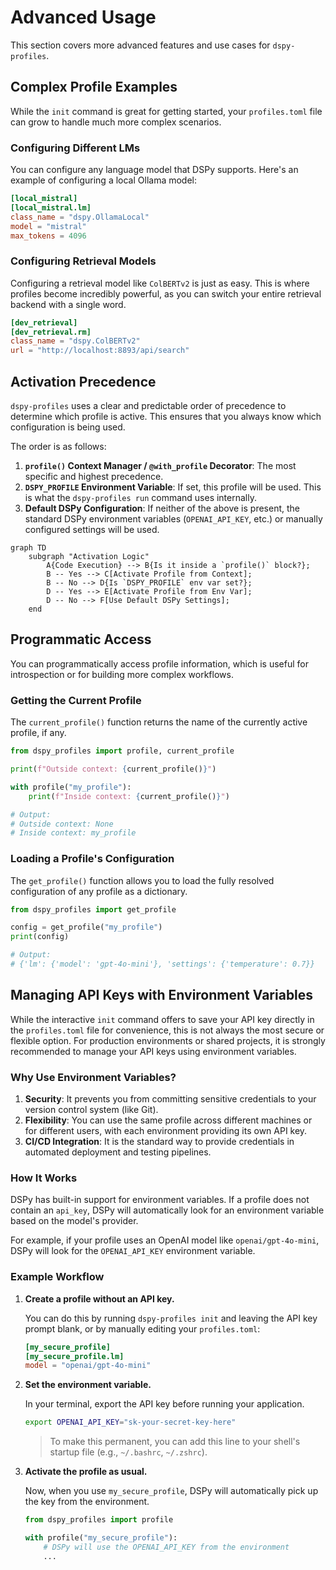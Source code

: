 # Advanced Usage

This section covers more advanced features and use cases for `dspy-profiles`.

## Complex Profile Examples

While the `init` command is great for getting started, your `profiles.toml` file can grow to handle much more complex scenarios.

### Configuring Different LMs

You can configure any language model that DSPy supports. Here's an example of configuring a local Ollama model:

```toml title="~/.dspy/profiles.toml"
[local_mistral]
[local_mistral.lm]
class_name = "dspy.OllamaLocal"
model = "mistral"
max_tokens = 4096
```

### Configuring Retrieval Models

Configuring a retrieval model like `ColBERTv2` is just as easy. This is where profiles become incredibly powerful, as you can switch your entire retrieval backend with a single word.

```toml title="~/.dspy/profiles.toml"
[dev_retrieval]
[dev_retrieval.rm]
class_name = "dspy.ColBERTv2"
url = "http://localhost:8893/api/search"
```

## Activation Precedence

`dspy-profiles` uses a clear and predictable order of precedence to determine which profile is active. This ensures that you always know which configuration is being used.

The order is as follows:

1.  **`profile()` Context Manager / `@with_profile` Decorator**: The most specific and highest precedence.
2.  **`DSPY_PROFILE` Environment Variable**: If set, this profile will be used. This is what the `dspy-profiles run` command uses internally.
3.  **Default DSPy Configuration**: If neither of the above is present, the standard DSPy environment variables (`OPENAI_API_KEY`, etc.) or manually configured settings will be used.

```mermaid
graph TD
    subgraph "Activation Logic"
        A{Code Execution} --> B{Is it inside a `profile()` block?};
        B -- Yes --> C[Activate Profile from Context];
        B -- No --> D{Is `DSPY_PROFILE` env var set?};
        D -- Yes --> E[Activate Profile from Env Var];
        D -- No --> F[Use Default DSPy Settings];
    end
```

## Programmatic Access

You can programmatically access profile information, which is useful for introspection or for building more complex workflows.

### Getting the Current Profile

The `current_profile()` function returns the name of the currently active profile, if any.

```python
from dspy_profiles import profile, current_profile

print(f"Outside context: {current_profile()}")

with profile("my_profile"):
    print(f"Inside context: {current_profile()}")

# Output:
# Outside context: None
# Inside context: my_profile
```

### Loading a Profile's Configuration

The `get_profile()` function allows you to load the fully resolved configuration of any profile as a dictionary.

```python
from dspy_profiles import get_profile

config = get_profile("my_profile")
print(config)

# Output:
# {'lm': {'model': 'gpt-4o-mini'}, 'settings': {'temperature': 0.7}}
```

## Managing API Keys with Environment Variables

While the interactive `init` command offers to save your API key directly in the `profiles.toml` file for convenience, this is not always the most secure or flexible option. For production environments or shared projects, it is strongly recommended to manage your API keys using environment variables.

### Why Use Environment Variables?

1.  **Security**: It prevents you from committing sensitive credentials to your version control system (like Git).
2.  **Flexibility**: You can use the same profile across different machines or for different users, with each environment providing its own API key.
3.  **CI/CD Integration**: It is the standard way to provide credentials in automated deployment and testing pipelines.

### How It Works

DSPy has built-in support for environment variables. If a profile does not contain an `api_key`, DSPy will automatically look for an environment variable based on the model's provider.

For example, if your profile uses an OpenAI model like `openai/gpt-4o-mini`, DSPy will look for the `OPENAI_API_KEY` environment variable.

### Example Workflow

1.  **Create a profile without an API key.**

    You can do this by running `dspy-profiles init` and leaving the API key prompt blank, or by manually editing your `profiles.toml`:

    ```toml title="~/.dspy/profiles.toml"
    [my_secure_profile]
    [my_secure_profile.lm]
    model = "openai/gpt-4o-mini"
    ```

2.  **Set the environment variable.**

    In your terminal, export the API key before running your application.

    ```bash
    export OPENAI_API_KEY="sk-your-secret-key-here"
    ```

    > To make this permanent, you can add this line to your shell's startup file (e.g., `~/.bashrc`, `~/.zshrc`).

3.  **Activate the profile as usual.**

    Now, when you use `my_secure_profile`, DSPy will automatically pick up the key from the environment.

    ```python
    from dspy_profiles import profile

    with profile("my_secure_profile"):
        # DSPy will use the OPENAI_API_KEY from the environment
        ...
    ```
